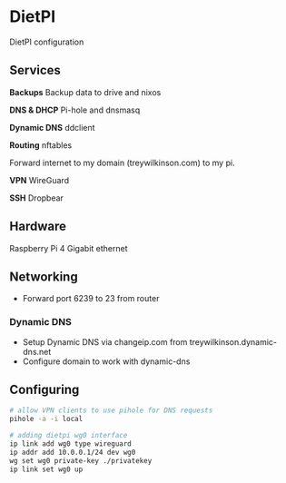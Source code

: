 # DietPI

DietPI configuration

## Services

**Backups**
Backup data to drive and nixos

**DNS & DHCP** Pi-hole and dnsmasq

**Dynamic DNS** ddclient

**Routing** nftables

Forward internet to my domain (treywilkinson.com) to my pi.

**VPN** WireGuard

**SSH** Dropbear

## Hardware

Raspberry Pi 4
Gigabit ethernet

## Networking

- Forward port 6239 to 23 from router

### Dynamic DNS

- Setup Dynamic DNS via changeip.com from treywilkinson.dynamic-dns.net
- Configure domain to work with dynamic-dns

## Configuring

```bash
# allow VPN clients to use pihole for DNS requests
pihole -a -i local

# adding dietpi wg0 interface
ip link add wg0 type wireguard
ip addr add 10.0.0.1/24 dev wg0
wg set wg0 private-key ./privatekey
ip link set wg0 up
```

